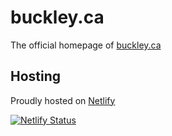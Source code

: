 # buckley.ca
The official  homepage of [buckley.ca](https://www.buckley.ca)

## Hosting
Proudly hosted on [Netlify](https://www.netlify.com)

[![Netlify Status](https://api.netlify.com/api/v1/badges/3564c186-4c47-42dd-a9b2-bd69e185aa83/deploy-status)](https://app.netlify.com/sites/buckley/deploys)
